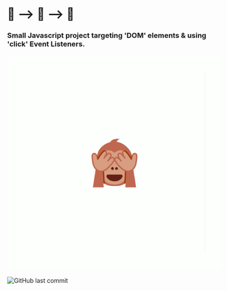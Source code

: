# 🙊 --> 🙉 --> 🙈

### Small Javascript project targeting 'DOM' elements & using 'click' Event Listeners.

![](https://github.com/cba0311/No-Evil/blob/master/No-Evil.gif)

![GitHub last commit](https://img.shields.io/github/last-commit/cba0311/No-Evil?style=flat-square)
